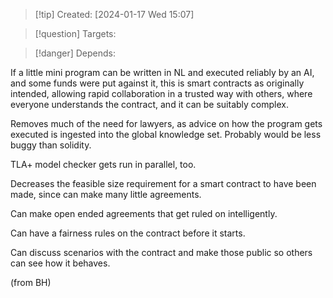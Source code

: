
>[!tip] Created: [2024-01-17 Wed 15:07]

>[!question] Targets: 

>[!danger] Depends: 

If a little mini program can be written in NL and executed reliably by an AI, and some funds were put against it, this is smart contracts as originally intended, allowing rapid collaboration in a trusted way with others, where everyone understands the contract, and it can be suitably complex.

Removes much of the need for lawyers, as advice on how the program gets executed is ingested into the global knowledge set.  Probably would be less buggy than solidity.

TLA+ model checker gets run in parallel, too.

Decreases the feasible size requirement for a smart contract to have been made, since can make many little agreements.

Can make open ended agreements that get ruled on intelligently.

Can have a fairness rules on the contract before it starts.

Can discuss scenarios with the contract and make those public so others can see how it behaves.

(from BH)